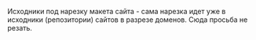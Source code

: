 Исходники под нарезку макета сайта - сама нарезка идет уже в исходники (репозитории) сайтов в разрезе доменов. Сюда просьба не резать. 
